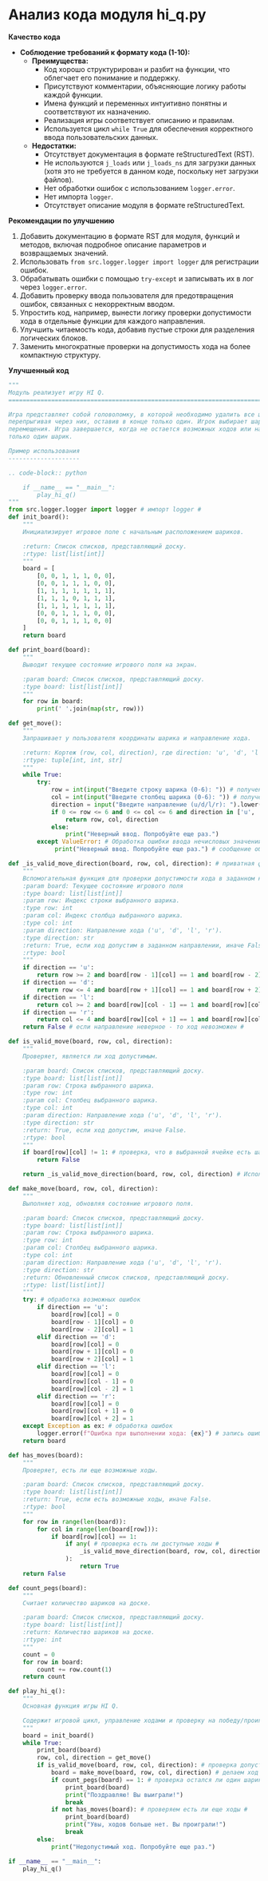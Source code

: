 # Анализ кода модуля hi_q.py

**Качество кода**
-   **Соблюдение требований к формату кода (1-10):**
    -   **Преимущества:**
        - Код хорошо структурирован и разбит на функции, что облегчает его понимание и поддержку.
        - Присутствуют комментарии, объясняющие логику работы каждой функции.
        - Имена функций и переменных интуитивно понятны и соответствуют их назначению.
        - Реализация игры соответствует описанию и правилам.
        - Используется цикл `while True` для обеспечения корректного ввода пользовательских данных.
    -   **Недостатки:**
        - Отсутствует документация в формате reStructuredText (RST).
        - Не используются `j_loads` или `j_loads_ns` для загрузки данных (хотя это не требуется в данном коде, поскольку нет загрузки файлов).
        - Нет обработки ошибок с использованием `logger.error`.
        - Нет импорта `logger`.
        - Отсутствует описание модуля в формате reStructuredText.

**Рекомендации по улучшению**
1. Добавить документацию в формате RST для модуля, функций и методов, включая подробное описание параметров и возвращаемых значений.
2.  Использовать `from src.logger.logger import logger` для регистрации ошибок.
3.  Обрабатывать ошибки с помощью `try-except` и записывать их в лог через `logger.error`.
4.  Добавить проверку ввода пользователя для предотвращения ошибок, связанных с некорректным вводом.
5.  Упростить код, например, вынести логику проверки допустимости хода в отдельные функции для каждого направления.
6.  Улучшить читаемость кода, добавив пустые строки для разделения логических блоков.
7.  Заменить многократные проверки на допустимость хода на более компактную структуру.

**Улучшенный код**
```python
"""
Модуль реализует игру HI Q.
=========================================================================================

Игра представляет собой головоломку, в которой необходимо удалить все шарики с доски,
перепрыгивая через них, оставив в конце только один. Игрок выбирает шарик и направление
перемещения. Игра завершается, когда не остается возможных ходов или на доске остается
только один шарик.

Пример использования
--------------------

.. code-block:: python

    if __name__ == "__main__":
        play_hi_q()
"""
from src.logger.logger import logger # импорт logger #
def init_board():
    """
    Инициализирует игровое поле с начальным расположением шариков.

    :return: Список списков, представляющий доску.
    :rtype: list[list[int]]
    """
    board = [
        [0, 0, 1, 1, 1, 0, 0],
        [0, 0, 1, 1, 1, 0, 0],
        [1, 1, 1, 1, 1, 1, 1],
        [1, 1, 1, 0, 1, 1, 1],
        [1, 1, 1, 1, 1, 1, 1],
        [0, 0, 1, 1, 1, 0, 0],
        [0, 0, 1, 1, 1, 0, 0]
    ]
    return board

def print_board(board):
    """
    Выводит текущее состояние игрового поля на экран.

    :param board: Список списков, представляющий доску.
    :type board: list[list[int]]
    """
    for row in board:
        print(' '.join(map(str, row)))

def get_move():
    """
    Запрашивает у пользователя координаты шарика и направление хода.

    :return: Кортеж (row, col, direction), где direction: 'u', 'd', 'l', 'r'.
    :rtype: tuple[int, int, str]
    """
    while True:
        try:
            row = int(input("Введите строку шарика (0-6): ")) # получение строки от пользователя #
            col = int(input("Введите столбец шарика (0-6): ")) # получение столбца от пользователя #
            direction = input("Введите направление (u/d/l/r): ").lower() # получение направления от пользователя #
            if 0 <= row <= 6 and 0 <= col <= 6 and direction in ['u', 'd', 'l', 'r']: # проверка корректности ввода #
                return row, col, direction
            else:
                print("Неверный ввод. Попробуйте еще раз.")
        except ValueError: # Обработка ошибки ввода нечисловых значений
             print("Неверный ввод. Попробуйте еще раз.") # сообщение об ошибке ввода #

def _is_valid_move_direction(board, row, col, direction): # приватная функция для проверки допустимости хода #
    """
    Вспомогательная функция для проверки допустимости хода в заданном направлении.
    :param board: Текущее состояние игрового поля
    :type board: list[list[int]]
    :param row: Индекс строки выбранного шарика.
    :type row: int
    :param col: Индекс столбца выбранного шарика.
    :type col: int
    :param direction: Направление хода ('u', 'd', 'l', 'r').
    :type direction: str
    :return: True, если ход допустим в заданном направлении, иначе False.
    :rtype: bool
    """
    if direction == 'u':
        return row >= 2 and board[row - 1][col] == 1 and board[row - 2][col] == 0
    if direction == 'd':
        return row <= 4 and board[row + 1][col] == 1 and board[row + 2][col] == 0
    if direction == 'l':
        return col >= 2 and board[row][col - 1] == 1 and board[row][col - 2] == 0
    if direction == 'r':
        return col <= 4 and board[row][col + 1] == 1 and board[row][col + 2] == 0
    return False # если направление неверное - то ход невозможен #

def is_valid_move(board, row, col, direction):
    """
    Проверяет, является ли ход допустимым.

    :param board: Список списков, представляющий доску.
    :type board: list[list[int]]
    :param row: Строка выбранного шарика.
    :type row: int
    :param col: Столбец выбранного шарика.
    :type col: int
    :param direction: Направление хода ('u', 'd', 'l', 'r').
    :type direction: str
    :return: True, если ход допустим, иначе False.
    :rtype: bool
    """
    if board[row][col] != 1: # проверка, что в выбранной ячейке есть шарик #
        return False

    return _is_valid_move_direction(board, row, col, direction) # Используем приватную функцию #

def make_move(board, row, col, direction):
    """
    Выполняет ход, обновляя состояние игрового поля.

    :param board: Список списков, представляющий доску.
    :type board: list[list[int]]
    :param row: Строка выбранного шарика.
    :type row: int
    :param col: Столбец выбранного шарика.
    :type col: int
    :param direction: Направление хода ('u', 'd', 'l', 'r').
    :type direction: str
    :return: Обновленный список списков, представляющий доску.
    :rtype: list[list[int]]
    """
    try: # обработка возможных ошибок
        if direction == 'u':
            board[row][col] = 0
            board[row - 1][col] = 0
            board[row - 2][col] = 1
        elif direction == 'd':
            board[row][col] = 0
            board[row + 1][col] = 0
            board[row + 2][col] = 1
        elif direction == 'l':
            board[row][col] = 0
            board[row][col - 1] = 0
            board[row][col - 2] = 1
        elif direction == 'r':
            board[row][col] = 0
            board[row][col + 1] = 0
            board[row][col + 2] = 1
    except Exception as ex: # обработка ошибок
        logger.error(f"Ошибка при выполнении хода: {ex}") # запись ошибки в лог #
    return board

def has_moves(board):
    """
    Проверяет, есть ли еще возможные ходы.

    :param board: Список списков, представляющий доску.
    :type board: list[list[int]]
    :return: True, если есть возможные ходы, иначе False.
    :rtype: bool
    """
    for row in range(len(board)):
        for col in range(len(board[row])):
            if board[row][col] == 1:
                if any( # проверка есть ли доступные ходы #
                    _is_valid_move_direction(board, row, col, direction) for direction in ['u', 'd', 'l', 'r']
                ):
                    return True
    return False

def count_pegs(board):
    """
    Считает количество шариков на доске.

    :param board: Список списков, представляющий доску.
    :type board: list[list[int]]
    :return: Количество шариков на доске.
    :rtype: int
    """
    count = 0
    for row in board:
        count += row.count(1)
    return count

def play_hi_q():
    """
    Основная функция игры HI Q.

    Содержит игровой цикл, управление ходами и проверку на победу/проигрыш.
    """
    board = init_board()
    while True:
        print_board(board)
        row, col, direction = get_move()
        if is_valid_move(board, row, col, direction): # проверка допустимости хода #
            board = make_move(board, row, col, direction) # делаем ход #
            if count_pegs(board) == 1: # проверка остался ли один шарик #
                print_board(board)
                print("Поздравляю! Вы выиграли!")
                break
            if not has_moves(board): # проверяем есть ли еще ходы #
                print_board(board)
                print("Увы, ходов больше нет. Вы проиграли!")
                break
        else:
            print("Недопустимый ход. Попробуйте еще раз.")

if __name__ == "__main__":
    play_hi_q()
```